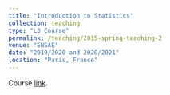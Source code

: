 ```yaml
---
title: "Introduction to Statistics"
collection: teaching
type: "L3 Course"
permalink: /teaching/2015-spring-teaching-2
venue: "ENSAE"
date: "2019/2020 and 2020/2021"
location: "Paris, France"
---
```

Course [link](https://www.ensae.fr/en/courses/introduction-to-statistics/).
